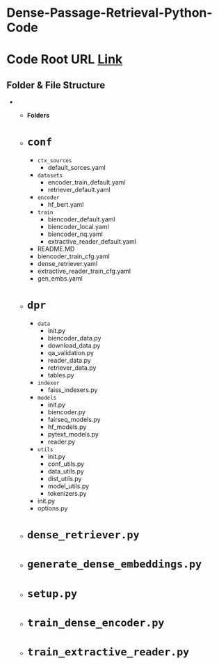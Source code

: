 # Dense-Passage-Retrieval-Python-Code

# Code Root URL [Link](https://github.com/facebookresearch/DPR/tree/a31212dc0a54dfa85d8bfa01e1669f149ac832b7)

## Folder & File Structure

+ - **Folders**
   - # `conf`
     - `ctx_sources`
       - default_sorces.yaml
     - `datasets`
       - encoder_train_default.yaml
       - retriever_default.yaml
     - `encoder`
       - hf_bert.yaml
     - `train`
       - biencoder_default.yaml
       - biencoder_local.yaml
       - biencoder_nq.yaml
       - extractive_reader_default.yaml
     - README.MD
     - biencoder_train_cfg.yaml
     - dense_retriever.yaml
     - extractive_reader_train_cfg.yaml
     - gen_embs.yaml

   - # `dpr`
      - `data`
         - init.py
         - biencoder_data.py
         - download_data.py
         - qa_validation.py
         - reader_data.py
         - retriever_data.py
         - tables.py
      - `indexer`
         - faiss_indexers.py
      - `models`
         - init.py
         - biencoder.py
         - fairseq_models.py
         - hf_models.py
         - pytext_models.py
         - reader.py
      - `utils`
         - init.py
         - conf_utils.py
         - data_utils.py
         - dist_utils.py
         - model_utils.py
         - tokenizers.py
      - init.py
      - options.py

   - # `dense_retriever.py`
   -  # `generate_dense_embeddings.py`
   -   # `setup.py`
   -   # `train_dense_encoder.py`
   - # `train_extractive_reader.py`




    
